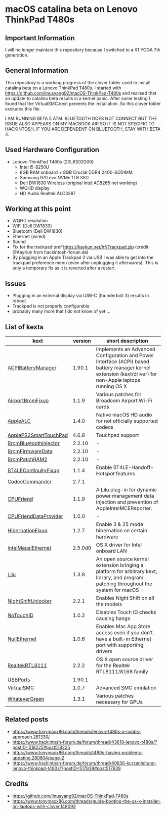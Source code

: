 # macOS catalina beta on Lenovo ThinkPad T480s

## Important Information

I will no longer maintain this repository because I switched to a X1 YOGA 7th generation.

## General Information

This repository is a working progress of the clover folder used to install catalina beta on a Lenovo ThinkPad T480s.
I started with https://github.com/linusyang92/macOS-ThinkPad-T480s and realised that an update to catalina beta results in a kernel panic. After some testing I found that the VirtualSMC.kext prevents the installation. So this clover folder excludes this file.

I AM RUNNING BETA 5 ATM. BLUETOOTH DOES NOT CONNECT BUT THE ISSUE ALSO APPEARS ON MY MACBOOK AIR SO IT IS NOT SPECIFIC TO HACKINTOSH. IF YOU ARE DEPENDENT ON BLUETOOTH, STAY WITH BETA 4.

## Used Hardware Configuration

- Lenovo ThinkPad T480s (20L8S02D00)
  - Intel i5-8250U
  - 8GB RAM onboard + 8GB Crucial DDR4 2400-SODIMM
  - Samsung 970 evo NVMe 1TB SSD
  - Dell DW1830 Wireless (original Intel AC8265 not working)
  - WQHD display
  - HD Audio Realtek ALC3287

## Working at this point

- WQHD resolution
- WiFi (Dell DW1830)
- Bluetooth (Dell DW1830)
- Ethernet (wired)
- Sound
- Fix for the trackpad pref https://kaykun.net/hf/Trackpad.zip (credit @KayKun from hackintosh-forum.de)
- By plugging in an Apple Trackpad 2 via USB I was able to get into the trackpad preference menu (even after unplugging it afterwards). This is only a temporary fix as it is reverted after a restart.

## Issues

- Plugging in an external display via USB-C (thunderbolt 3) results in reboot
- Trackpad is not properly configurable
- probably many more that I do not know of yet ...

## List of kexts
| kext  | version | short description |
| ------------- | ------------- | ------------- |
| [ACPIBatteryManager](https://github.com/linusyang92/macOS-ThinkPad-T480s) | 1.90.1 | Implements an Advanced Configuration and Power Interface (ACPI) based battery manager kernel extension (kext/driver) for non-Apple laptops running OS X |
| [AirportBrcmFixup](https://github.com/acidanthera/AirportBrcmFixup) | 1.1.9 | Various patches for Broadcom Airport Wi-Fi cards |
| [AppleALC](https://github.com/acidanthera/AppleALC) | 1.4.0 | Native macOS HD audio for not officially supported codecs |
| [ApplePS2SmartTouchPad](https://github.com/linusyang92/macOS-ThinkPad-T480s) | 4.6.8 | Touchpad support |
| [BrcmBluetoothInjector](https://github.com/RehabMan/OS-X-BrcmPatchRAM) | 2.2.10 | - |
| [BrcmFirmwareData](https://github.com/RehabMan/OS-X-BrcmPatchRAM) | 2.2.10 | - |
| [BrcmPatchRAM2](https://github.com/RehabMan/OS-X-BrcmPatchRAM) | 2.2.10 | - |
| [BT4LEContinuityFixup](https://github.com/acidanthera/BT4LEContinuityFixup) | 1.1.4 | Enable BT4LE-Handoff-Hotspot features |
| [CodecCommander](https://bitbucket.org/RehabMan/os-x-eapd-codec-commander/src/master/) | 2.7.1 | - |
| [CPUFriend](https://github.com/acidanthera/CPUFriend) | 1.1.9 | A Lilu plug-in for dynamic power management data injection and prevention of AppleIntelMCEReporter. |
| [CPUFriendDataProvider](https://github.com/acidanthera/CPUFriend) | 1.0.0 | - |
| [HibernationFixup](https://github.com/acidanthera/HibernationFixup) | 1.2.7 | Enable 3 & 25 mode hibernation on certain hardware |
| [IntelMausiEthernet](https://github.com/Mieze/IntelMausiEthernet) | 2.5.0d0 | OS X driver for Intel onboard LAN |
| [Lilu](https://github.com/acidanthera/Lilu/releases) | 1.3.8 | An open source kernel extension bringing a platform for arbitrary kext, library, and program patching throughout the system for macOS |
| [NightShiftUnlocker]( https://github.com/Austere-J/NightShiftUnlocker) | 2.2.1 | Enables Night Shift on all the models |
| [NoTouchID]( https://github.com/al3xtjames/NoTouchID) | 1.0.2 | Disables Touch ID checks causing hangs |
| [NullEthernet](https://github.com/RehabMan/OS-X-Null-Ethernet) | 1.0.6 | Enables Mac App Store access even if you don’t have a built-in Ethernet port with supporting drivers |
| [RealtekRTL8111](https://github.com/Mieze/RTL8111_driver_for_OS_X) | 2.2.2 | OS X open source driver for the Realtek RTL8111/8168 family |
| [USBPorts]( https://github.com/linusyang92/macOS-ThinkPad-T480s) | 1.90.1 | - |
| [VirtualSMC]( https://github.com/acidanthera/VirtualSMC/releases) | 1.0.7 | Advanced SMC emulation |
| [WhateverGreen]( https://github.com/acidanthera/WhateverGreen/releases) | 1.3.1 | Various patches necessary for GPUs |

## Related posts
- https://www.tonymacx86.com/threads/lenovo-t480s-a-noobs-approach.281330/
- https://www.hackintosh-forum.de/forum/thread/43618-lenovo-t480s/?postID=518225#post518225
- https://www.tonymacx86.com/threads/t480s-having-problems-updating.280904/page-2
- https://www.hackintosh-forum.de/forum/thread/40836-kurzanleitung-lenovo-thinkpad-t480s/?postID=517939#post517939

## Credits
- https://github.com/linusyang92/macOS-ThinkPad-T480s
- https://www.tonymacx86.com/threads/guide-booting-the-os-x-installer-on-laptops-with-clover.148093
